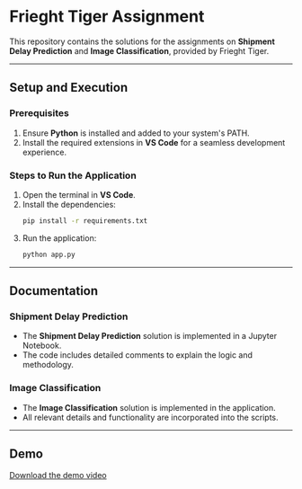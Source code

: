 # Frieght Tiger Assignment

This repository contains the solutions for the assignments on **Shipment Delay Prediction** and **Image Classification**, provided by Frieght Tiger.

---

## Setup and Execution

### Prerequisites
1. Ensure **Python** is installed and added to your system's PATH.
2. Install the required extensions in **VS Code** for a seamless development experience.

### Steps to Run the Application
1. Open the terminal in **VS Code**.
2. Install the dependencies:
   ```bash
   pip install -r requirements.txt
   ```
3. Run the application:
   ```bash
   python app.py
   ```

---

## Documentation

### Shipment Delay Prediction
- The **Shipment Delay Prediction** solution is implemented in a Jupyter Notebook.
- The code includes detailed comments to explain the logic and methodology.

### Image Classification
- The **Image Classification** solution is implemented in the application.
- All relevant details and functionality are incorporated into the scripts.

---

## Demo

[Download the demo video](Shipment_delay_prediction.mp4)








